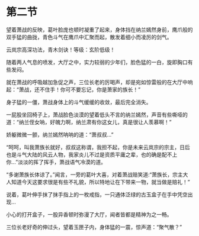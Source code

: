 # 第二节
望着萧战的反映，葛叶脸庞也顿时凝重了起来，身体挡在纳兰嫣然身前，鹰爪般的双手猛的曲拢，青色斗气在鹰爪中汇聚而起，散发着细小而凌厉的剑气。

云岚宗高深功法，青木剑诀！等级：玄阶低级！

随着两人气息的喷发，大厅之中，实力较弱的少年们，脸色猛的一白，旋即胸口有些发闷。

就在萧战的呼吸越加急促之声，三位长老的厉喝声，却是宛如惊雷般的在大厅中响起：“萧战，还不住手！你可不要忘记，你是萧家的族长！”

身子猛的一僵，萧战身体上的斗气缓缓的收敛，最后完全消失。

一屁股坐回椅子上，萧战脸色淡漠的望着低头不言的纳兰嫣然，声音有些嘶哑的道：“纳兰侄女呐，好魄力啊，纳兰肃有你这女儿，真是很让人羡慕啊！”

娇躯微微一颤，纳兰嫣然呐呐的道：“萧叔叔…”

“呵呵，叫我萧族长就好，叔叔这称谓，我担不起，你是未来云岚宗的宗主，日后也是斗气大陆的风云人物，我家炎儿不过是资质平庸之辈，也的确是配不上你…”淡淡的挥了挥手，萧战语气冷漠的道。

“多谢萧族长体谅了。”闻言，一旁的葛叶大喜，对着萧战赔笑道:“萧族长，宗主大人知道今天这要求很是有些不礼貌，所以特地让在下带来一物，就当做是赔礼！”

说着，葛叶伸手抹了抹手指上的一枚戒指，一只通体泛绿的古玉盒子在手中凭空出现…

小心的打开盒子，一股异香顿时弥漫了大厅，闻者皆都是精神为之一畅。

三位长老好奇的伸过头，望着玉匣子内，身体猛的一震，惊声道：“聚气散？”
